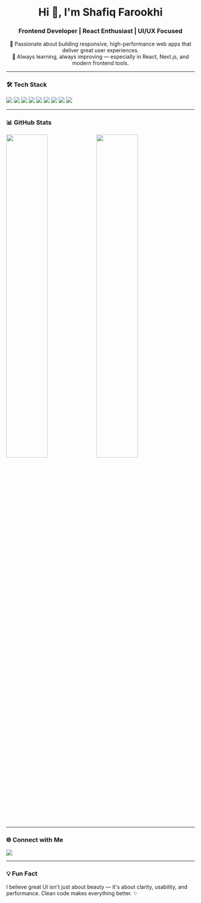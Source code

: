 <h1 align="center">Hi 👋, I'm Shafiq Farookhi</h1>
<h3 align="center">Frontend Developer | React Enthusiast | UI/UX Focused</h3>

<p align="center">
  🚀 Passionate about building responsive, high-performance web apps that deliver great user experiences.<br>
  🎯 Always learning, always improving — especially in React, Next.js, and modern frontend tools.
</p>

---

### 🛠 Tech Stack

<p align="left">
  <img src="https://img.shields.io/badge/HTML5-E34F26?style=flat-square&logo=html5&logoColor=white" />
  <img src="https://img.shields.io/badge/CSS3-1572B6?style=flat-square&logo=css3&logoColor=white" />
  <img src="https://img.shields.io/badge/Tailwind_CSS-38B2AC?style=flat-square&logo=tailwind-css&logoColor=white" />
  <img src="https://img.shields.io/badge/JavaScript-F7DF1E?style=flat-square&logo=javascript&logoColor=black" />
  <img src="https://img.shields.io/badge/TypeScript-3178C6?style=flat-square&logo=typescript&logoColor=white" />
  <img src="https://img.shields.io/badge/React-20232A?style=flat-square&logo=react&logoColor=61DAFB" />
  <img src="https://img.shields.io/badge/Next.js-000000?style=flat-square&logo=next.js&logoColor=white" />
  <img src="https://img.shields.io/badge/Git-F05032?style=flat-square&logo=git&logoColor=white" />
  <img src="https://img.shields.io/badge/GitHub-181717?style=flat-square&logo=github&logoColor=white" />
</p>

---

### 📊 GitHub Stats

<p align="left">
  <img src="https://github-readme-stats.vercel.app/api?username=Shafiqfarookhi&show_icons=true&theme=default" width="47%" />
  <img src="https://github-readme-stats.vercel.app/api/top-langs/?username=Shafiqfarookhi&layout=compact&theme=default" width="47%" />
</p>

---

### 🌐 Connect with Me

<p align="left">
  <a href="https://www.linkedin.com/in/shafiqfarookhi/" target="_blank">
    <img src="https://img.shields.io/badge/LinkedIn-%230077B5.svg?&style=flat-square&logo=linkedin&logoColor=white" />
  </a>
</p>

---

### 💡 Fun Fact

I believe great UI isn't just about beauty — it's about clarity, usability, and performance. Clean code makes everything better. ✨
